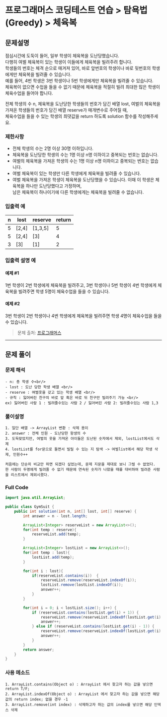 # 프로그래머스 코딩테스트 연습 > 탐욕법(Greedy) > 체육복

## 문제설명

점심시간에 도둑이 들어, 일부 학생이 체육복을 도난당했습니다.<br/> 
다행히 여벌 체육복이 있는 학생이 이들에게 체육복을 빌려주려 합니다. <br/>
학생들의 번호는 체격 순으로 매겨져 있어, 바로 앞번호의 학생이나 바로 뒷번호의 학생에게만 체육복을 빌려줄 수 있습니다. <br/>
예를 들어, 4번 학생은 3번 학생이나 5번 학생에게만 체육복을 빌려줄 수 있습니다. <br/>
체육복이 없으면 수업을 들을 수 없기 때문에 체육복을 적절히 빌려 최대한 많은 학생이 체육수업을 들어야 합니다. <br/>

전체 학생의 수 n, 체육복을 도난당한 학생들의 번호가 담긴 배열 lost, 여벌의 체육복을 가져온 학생들의 번호가 담긴 배열 reserve가 매개변수로 주어질 때,<br/>
체육수업을 들을 수 있는 학생의 최댓값을 return 하도록 solution 함수를 작성해주세요.

### 제한사항
- 전체 학생의 수는 2명 이상 30명 이하입니다.
- 체육복을 도난당한 학생의 수는 1명 이상 n명 이하이고 중복되는 번호는 없습니다. 
- 여벌의 체육복을 가져온 학생의 수는 1명 이상 n명 이하이고 중복되는 번호는 없습니다. 
- 여벌 체육복이 있는 학생만 다른 학생에게 체육복을 빌려줄 수 있습니다. 
- 여벌 체육복을 가져온 학생이 체육복을 도난당했을 수 있습니다. 이때 이 학생은 체육복을 하나만 도난당했다고 가정하며,<br/>
  남은 체육복이 하나이기에 다른 학생에게는 체육복을 빌려줄 수 없습니다.
  
### 입출력 예

|n|lost|reserve|return|
|---|---|---|---|
|5|[2,4]|[1,3,5]|5
|5|[2,4]|[3]|4
|3|[3]|[1]|2

### 입출력 설명 예
#### 예제 #1
1번 학생이 2번 학생에게 체육복을 빌려주고, 3번 학생이나 5번 학생이 4번 학생에게 체육복을 빌려주면 학생 5명이 체육수업을 들을 수 있습니다. 

#### 예제 #2
3번 학생이 2번 학생이나 4번 학생에게 체육복을 빌려주면 학생 4명이 체육수업을 들을 수 있습니다.

> 문제 출처: [프로그래머스](https://programmers.co.kr/learn/courses/30/lessons/42862)


---

## 문제 풀이

### 문제 해석
```
- n: 총 학생 수<br/>
- lost : 도난 당한 학생 배열 <br/>
- reserve : 여벌옷을 갖고 있는 학생 배열 <br/>
- 규칙 : 잃어버린 친구의 바로 앞 혹은 바로 뒤 친구만 빌려주기 가능 <br/>
ex) 잃어버린 사람 1 : 빌려줄수있는 사람 2 / 잃어버린 사람 2: 빌려줄수있는 사람 1,3 
```

### 풀이설명
```
1. 일단 배열 -> ArrayList 변환 : 삭제 용이
2. answer : 전체 인원 - 도난당한 항생의 수
3. 도둑맞았지만, 여벌의 옷을 가져온 아이들은 도난된 숫자에서 제외, lostList에서도 삭제 
4. lostList를 for문으로 돌면서 빌릴 수 있는 지 탐색 -> 여벌list에서 해당 학생 삭제, 인원수++ 

처음에는 단순히 비교만 하면 되겠다 싶었는데, 문제 지문을 제대로 보니 그럴 수 없었다. 
한 사람이 두명에게 빌려줄 수 없기 때문에 연속된 숫자가 나왔을 때를 대비하여 빌려준 사람을 리스트에서 제외시켰다. 
```

### Full Code 

```java 
import java.util.ArrayList;

public class GymSuit {
    public int solution(int n, int[] lost, int[] reserve) {
        int answer = n - lost.length;

        ArrayList<Integer> reserveList = new ArrayList<>();
        for(int temp : reserve){
            reserveList.add(temp);
        }

        ArrayList<Integer> lostList = new ArrayList<>();
        for(int temp : lost){
            lostList.add(temp);
        }

        for(int i : lost){
            if(reserveList.contains(i))  {
                reserveList.remove(reserveList.indexOf(i));
                lostList.remove(lostList.indexOf(i));
                answer++;
            }
        }

        for(int i = 0; i < lostList.size(); i++) {
            if (reserveList.contains(lostList.get(i) + 1)) {
                reserveList.remove(reserveList.indexOf(lostList.get(i) + 1));
                answer++;
            } else if (reserveList.contains(lostList.get(i) - 1)) {
                reserveList.remove(reserveList.indexOf(lostList.get(i) - 1));
                answer++;
            }
        }
        return answer;
    }
}
```

### 사용 메소드
```
1. ArrayList.contains(Object o) : ArrayList 에서 찾고자 하는 값을 넣으면 return T/F;
2. ArrayList.indexOf(Object o) : ArrayList 에서 찾고자 하는 값을 넣으면 해당 값의 return index; 없을 경우 -1
3. ArrayList.remove(int index) : 삭제하고자 하는 값의 index를 넣으면 해당 인덱스 삭제 
```